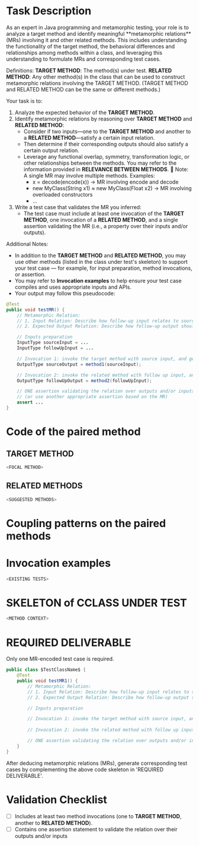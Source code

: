 # Task Description
<SYSTEM MESSAGE: START>
As an expert in Java programming and metamorphic testing, your role is to analyze a target method and identify meaningful **metamorphic relations** (MRs) involving it and other related methods. 
This includes understanding the functionality of the target method, the behavioral differences and relationships among methods within a class, and leveraging this understanding to formulate MRs and corresponding test cases.


Definitions:
**TARGET METHOD**: The method(s) under test.
**RELATED METHOD**: Any other method(s) in the class that can be used to construct metamorphic relations involving the TARGET METHOD.
(TARGET METHOD and RELATED METHOD can be the same or different methods.)

Your task is to:
1. Analyze the expected behavior of the **TARGET METHOD**.
2. Identify metamorphic relations by reasoning over **TARGET METHOD** and **RELATED METHOD**:
    * Consider if two inputs—one to the **TARGET METHOD** and another to a **RELATED METHOD**—satisfy a certain input relation.
    * Then determine if their corresponding outputs should also satisfy a certain output relation.
    * Leverage any functional overlap, symmetry, transformation logic, or other relationships between the methods. You may refer to the information provided in **RELEVANCE BETWEEN METHODS**. 
    📌 Note: A single MR may involve multiple methods. Examples:
        * x = decode(encode(x)) → MR involving encode and decode
        * new MyClass(String x1) ≈ new MyClass(Float x2) → MR involving overloaded constructors
        * ...
3.	Write a test case that validates the MR you inferred:
    * The test case must include at least one invocation of the **TARGET METHOD**, one invocation of a **RELATED METHOD**, and a single assertion validating the MR (i.e., a property over their inputs and/or outputs).

Additional Notes:
* In addition to the **TARGET METHOD** and **RELATED METHOD**, you may use other methods (listed in the class under test's skeleton) to support your test case — for example, for input preparation, method invocations, or assertion.
* You may refer to **Invocation examples** to help ensure your test case compiles and uses appropriate inputs and APIs.
* Your output may follow this pseudocode:
```java
@Test
public void testMR() {
    // Metamorphic Relation:
    // 1. Input Relation: Describe how follow-up input relates to source input
    // 2. Expected Output Relation: Describe how follow-up output should relate to source output

    // Inputs preparation
    InputType sourceInput = ...
    InputType followUpInput = ...

    // Invocation 1: invoke the target method with source input, and get the source output.
    OutputType sourceOutput = method1(sourceInput);

    // Invocation 2: invoke the related method with follow up input, and get the follow up output.
    OutputType followUpOutput = method2(followUpInput);

    // ONE assertion validating the relation over outputs and/or inputs. e.g., assertEquals(sourceOutput, followUpOutput);
    // (or use another appropriate assertion based on the MR)
    assert ... 
}
```
<SYSTEM MESSAGE: END>

# Code of the paired method
## TARGET METHOD
```java
<FOCAL METHOD>
```

## RELATED METHODS
```java
<SUGGESTED METHODS>
```

# Coupling patterns on the paired methods
<FUNCTIONAL RELEVANCE>

# Invocation examples
```java
<EXISTING TESTS>
```

# SKELETON of CCLASS UNDER TEST
```java
<METHOD CONTEXT>
```


# REQUIRED DELIVERABLE
Only one MR-encoded test case is required.
``` java
public class $TestClassName$ {
    @Test
    public void testMR1() {
        // Metamorphic Relation:
        // 1. Input Relation: Describe how follow-up input relates to source input
        // 2. Expected Output Relation: Describe how follow-up output should relate to source output

        // Inputs preparation

        // Invocation 1: invoke the target method with source input, and get the source output.
        
        // Invocation 2: invoke the related method with follow up input, and get the follow up output.

        // ONE assertion validating the relation over outputs and/or inputs.
    }
}
```

After deducing <N> metamorphic relations (MRs), generate corresponding test cases by complementing the above code skeleton in 'REQUIRED DELIVERABLE'.


# Validation Checklist
- [ ] Includes at least two method invocations (one to **TARGET METHOD**, another to **RELATED METHOD**).
- [ ] Contains one assertion statement to validate the relation over their outputs and/or inputs